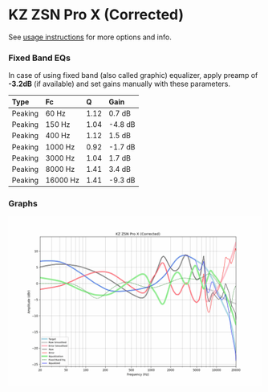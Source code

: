 # KZ ZSN Pro X (Corrected)
See [usage instructions](https://github.com/jaakkopasanen/AutoEq#usage) for more options and info.

### Fixed Band EQs
In case of using fixed band (also called graphic) equalizer, apply preamp of **-3.2dB**
(if available) and set gains manually with these parameters.

| Type    | Fc       |    Q | Gain    |
|:--------|:---------|:-----|:--------|
| Peaking | 60 Hz    | 1.12 | 0.7 dB  |
| Peaking | 150 Hz   | 1.04 | -4.8 dB |
| Peaking | 400 Hz   | 1.12 | 1.5 dB  |
| Peaking | 1000 Hz  | 0.92 | -1.7 dB |
| Peaking | 3000 Hz  | 1.04 | 1.7 dB  |
| Peaking | 8000 Hz  | 1.41 | 3.4 dB  |
| Peaking | 16000 Hz | 1.41 | -9.3 dB |

### Graphs
![](./KZ%20ZSN%20Pro%20X%20(Corrected).png)